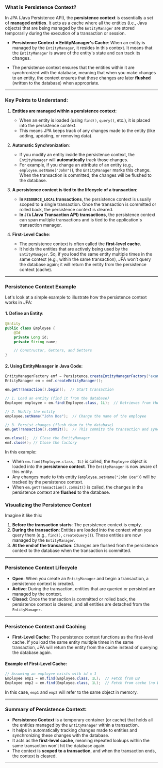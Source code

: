
### **What is Persistence Context?**

In JPA (Java Persistence API), the **persistence context** is essentially a set of **managed entities**. It acts as a cache where all the entities (i.e., Java objects) that are being managed by the `EntityManager` are stored temporarily during the execution of a transaction or session.

- **Persistence Context = EntityManager's Cache**: When an entity is managed by the `EntityManager`, it resides in this context. It means that the `EntityManager` is aware of the entity's state and can track its changes.

- The persistence context ensures that the entities within it are synchronized with the database, meaning that when you make changes to an entity, the context ensures that those changes are later **flushed** (written to the database) when appropriate.

---

### **Key Points to Understand:**

1. **Entities are managed within a persistence context**:
   - When an entity is loaded (using `find()`, `query()`, etc.), it is placed into the persistence context.
   - This means JPA keeps track of any changes made to the entity (like adding, updating, or removing data).
   
2. **Automatic Synchronization**:
   - If you modify an entity inside the persistence context, the `EntityManager` will **automatically** track those changes.
   - For example, if you change an attribute of an entity (e.g., `employee.setName("John")`), the `EntityManager` marks this change. When the transaction is committed, the changes will be flushed to the database.

3. **A persistence context is tied to the lifecycle of a transaction**:
   - **In `RESOURCE_LOCAL` transactions**, the persistence context is usually scoped to a single transaction. Once the transaction is committed or rolled back, the persistence context is cleared.
   - **In `JTA` (Java Transaction API) transactions**, the persistence context can span multiple transactions and is tied to the application's transaction manager.

4. **First-Level Cache**:
   - The persistence context is often called the **first-level cache**.
   - It holds the entities that are actively being used by the `EntityManager`. So, if you load the same entity multiple times in the same context (e.g., within the same transaction), JPA won’t query the database again; it will return the entity from the persistence context (cache).

---

### **Persistence Context Example**

Let's look at a simple example to illustrate how the persistence context works in JPA:

#### 1. Define an Entity:

```java
@Entity
public class Employee {
    @Id
    private Long id;
    private String name;

    // Constructor, Getters, and Setters
}
```

#### 2. Using EntityManager in Java Code:

```java
EntityManagerFactory emf = Persistence.createEntityManagerFactory("example-unit");
EntityManager em = emf.createEntityManager();

em.getTransaction().begin();  // Start transaction

// 1. Load an entity (find it from the database)
Employee employee = em.find(Employee.class, 1L);  // Retrieves from the database

// 2. Modify the entity
employee.setName("John Doe");  // Change the name of the employee

// 3. Persist changes (flush them to the database)
em.getTransaction().commit();  // This commits the transaction and syncs changes

em.close();  // Close the EntityManager
emf.close(); // Close the factory
```

In this example:
- When `em.find(Employee.class, 1L)` is called, the `Employee` object is loaded into the **persistence context**. The `EntityManager` is now aware of this entity.
- Any changes made to this entity (`employee.setName("John Doe")`) will be tracked by the persistence context.
- When `em.getTransaction().commit()` is called, the changes in the persistence context are **flushed** to the database.

### **Visualizing the Persistence Context**

Imagine it like this:

1. **Before the transaction starts**: The persistence context is empty.
2. **During the transaction**: Entities are loaded into the context when you query them (e.g., `find()`, `createQuery()`). These entities are now managed by the `EntityManager`.
3. **At the end of the transaction**: Changes are flushed from the persistence context to the database when the transaction is committed.

---

### **Persistence Context Lifecycle**

- **Open**: When you create an `EntityManager` and begin a transaction, a persistence context is created.
- **Active**: During the transaction, entities that are queried or persisted are managed by the context.
- **Closed**: Once the transaction is committed or rolled back, the persistence context is cleared, and all entities are detached from the `EntityManager`.

---

### **Persistence Context and Caching**

- **First-Level Cache**: The persistence context functions as the first-level cache. If you load the same entity multiple times in the same transaction, JPA will return the entity from the cache instead of querying the database again.
  
#### Example of First-Level Cache:
```java
// Assuming an employee exists with id = 1
Employee emp1 = em.find(Employee.class, 1L);  // Fetch from DB
Employee emp2 = em.find(Employee.class, 1L);  // Fetch from cache (no DB query)
```

In this case, `emp1` and `emp2` will refer to the same object in memory.

---

### **Summary of Persistence Context:**
- **Persistence Context** is a temporary container (or cache) that holds all the entities managed by the `EntityManager` within a transaction.
- It helps in automatically tracking changes made to entities and synchronizing these changes with the database.
- It acts as the **first-level cache**, meaning repeated lookups within the same transaction won’t hit the database again.
- The context is **scoped to a transaction**, and when the transaction ends, the context is cleared.

---

